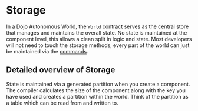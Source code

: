 # Storage

In a Dojo Autonomous World, the `World` contract serves as the central store that manages and maintains the overall state. No state is maintained at the component level, this allows a clean split in logic and state. Most developers will not need to touch the storage methods, every part of the world can just be maintained via the [commands](./commands.md).


## Detailed overview of Storage

State is maintained via a generated partition when you create a component. The compiler calculates the size of the component along with the key you have used and creates a partition within the world. Think of the partition as a table which can be read from and written to.
